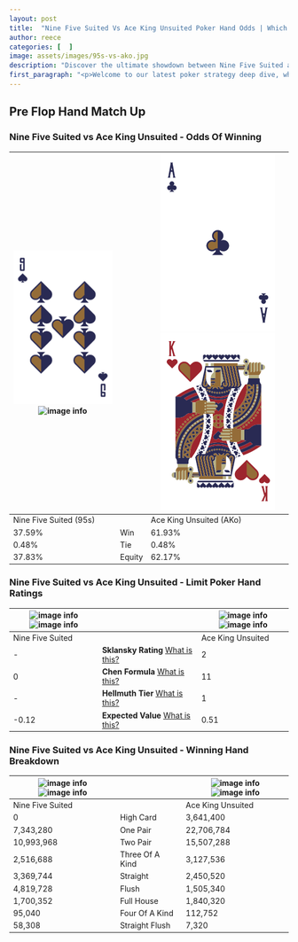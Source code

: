 ```yaml
---
layout: post
title:  "Nine Five Suited Vs Ace King Unsuited Poker Hand Odds | Which Is The Better Hand In Poker? A Complete Guide"
author: reece
categories: [  ]
image: assets/images/95s-vs-ako.jpg
description: "Discover the ultimate showdown between Nine Five Suited and Ace King Unsuited in poker! Uncover the odds, strategies, and scenarios where one hand triumphs over the other. Get ready to up your poker game with this thrilling analysis."
first_paragraph: "<p>Welcome to our latest poker strategy deep dive, where we're pitting two distinct hands against each other in a high-stakes showdown: Nine Five Suited vs Ace King Unsuited.</p><p>In the dynamic world of poker, every decision counts, and knowing which hand holds the upper hand is key to your success at the table.</p><p>In this article, we'll dissect these two hands, explore the scenarios where one dominates the other, and equip you with the knowledge to make strategic choices that can tip the odds in your favor.</p><p>Get ready to unravel the intriguing dynamics of these poker hands and elevate your game to new heights.</p>"
---
```




[comment]: # (sp0)

## Pre Flop Hand Match Up

<div class="table hand-ratings" markdown="1"> 



### Nine Five Suited vs Ace King Unsuited - Odds Of Winning


    
| ![image info](assets/images/hand1/9.png) ![image info](assets/images/hand1/5s.png) |  | ![image info](assets/images/hand2/a.png) ![image info](assets/images/hand2/ko.png) |
| -------- | -------- | -------- |
| Nine Five Suited (95s) |  | Ace King Unsuited (AKo) |
| 37.59% | Win | 61.93% |
| 0.48% | Tie | 0.48% |
| 37.83% | Equity | 62.17% |




[comment]: # (sp1)



### Nine Five Suited vs Ace King Unsuited - Limit Poker Hand Ratings


    
| ![image info](https://www.riverpairs.com/assets/images/hand1/9.png) ![image info](https://www.riverpairs.com/assets/images/hand1/5s.png) |  | ![image info](https://www.riverpairs.com/assets/images/hand2/a.png) ![image info](https://www.riverpairs.com/assets/images/hand2/ko.png) |
| -------- | -------- | -------- |
| Nine Five Suited |  | Ace King Unsuited |
| - | **Sklansky Rating** [What is this?](/sklansky-rating-explained) | 2 |
| 0 | **Chen Formula** [What is this?](/chen-formula-explained) | 11 |
| - | **Hellmuth Tier** [What is this?](/Hellmuth-tier-explained) | 1 |
| -0.12 | **Expected Value** [What is this?](/expected-value-explained) | 0.51 |




[comment]: # (sp2)



### Nine Five Suited vs Ace King Unsuited - Winning Hand Breakdown


    
| ![image info](https://www.riverpairs.com/assets/images/hand1/9.png) ![image info](https://www.riverpairs.com/assets/images/hand1/5s.png) |  | ![image info](https://www.riverpairs.com/assets/images/hand2/a.png) ![image info](https://www.riverpairs.com/assets/images/hand2/ko.png) |
| -------- | -------- | -------- |
| Nine Five Suited |  | Ace King Unsuited |
| 0 | High Card | 3,641,400 |
| 7,343,280 | One Pair | 22,706,784 |
| 10,993,968 | Two Pair | 15,507,288 |
| 2,516,688 | Three Of A Kind | 3,127,536 |
| 3,369,744 | Straight | 2,450,520 |
| 4,819,728 | Flush | 1,505,340 |
| 1,700,352 | Full House | 1,840,320 |
| 95,040 | Four Of A Kind | 112,752 |
| 58,308 | Straight Flush | 7,320 |




[comment]: # (sp3)



</div>

[comment]: # (sp4)



[comment]: # (sp5)

